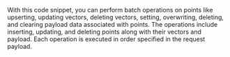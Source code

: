 With this code snippet, you can perform batch operations on points like upserting, updating vectors, deleting vectors, setting, overwriting, deleting, and clearing payload data associated with points. The operations include inserting, updating, and deleting points along with their vectors and payload. Each operation is executed in order specified in the request payload.